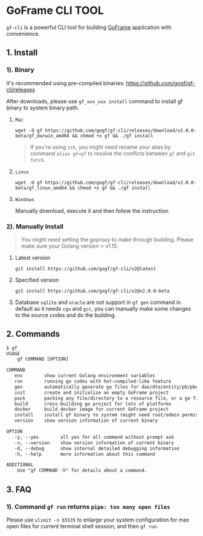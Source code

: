 # GoFrame CLI TOOL

`gf-cli` is a powerful CLI tool for building [GoFrame](https://goframe.org) application with convenience.

## 1. Install

### 1). Binary

It's recommended using pre-compiled binaries: https://github.com/gogf/gf-cli/releases

After downloads, please use `gf_xxx_xxx install` command to install gf binary to system binary path.

1. `Mac`
    ```shell
    wget -O gf https://github.com/gogf/gf-cli/releases/download/v2.0.0-beta/gf_darwin_amd64 && chmod +x gf && ./gf install
    ```
   > If you're using `zsh`, you might need rename your alias by command `alias gf=gf` to resolve the conflicts between `gf` and `git fetch`.
                                                                                                                          
1. `Linux` 
    ```shell
    wget -O gf https://github.com/gogf/gf-cli/releases/download/v2.0.0-beta/gf_linux_amd64 && chmod +x gf && ./gf install
    ```
                                                                                                                  
1. `Windows`

    Manually download, execute it and then follow the instruction.

### 2). Manually Install

> You might need setting the goproxy to make through building.
> Please make sure your Golang version > v1.15.

1. Latest version
    ```
    git install https://github.com/gogf/gf-cli/v2@latest
    ```
   
1. Specified version
    ```
    git install https://github.com/gogf/gf-cli/v2@v2.0.0-beta
    ```
   
1. Database `sqlite` and `oracle` are not support in `gf gen` command in default as it needs `cgo` and `gcc`, you can manually make some changes to the source codes and do the building.

## 2. Commands
```html
$ gf
USAGE
    gf COMMAND [OPTION]

COMMAND
   env        show current Golang environment variables
   run        running go codes with hot-compiled-like feature
   gen        automatically generate go files for dao/dto/entity/pb/pbentity...
   init       create and initialize an empty GoFrame project
   pack       packing any file/directory to a resource file, or a go file
   build      cross-building go project for lots of platforms
   docker     build docker image for current GoFrame project
   install    install gf binary to system (might need root/admin permission)
   version    show version information of current binary

OPTION
   -y, --yes        all yes for all command without prompt ask
   -v, --version    show version information of current binary
   -d, --debug      show internal detailed debugging information
   -h, --help       more information about this command

ADDITIONAL
    Use "gf COMMAND -h" for details about a command.
```

## 3. FAQ

### 1). Command `gf run` returns `pipe: too many open files`

Please use `ulimit -n 65535` to enlarge your system configuration for max open files for current terminal shell session, and then `gf run`.







